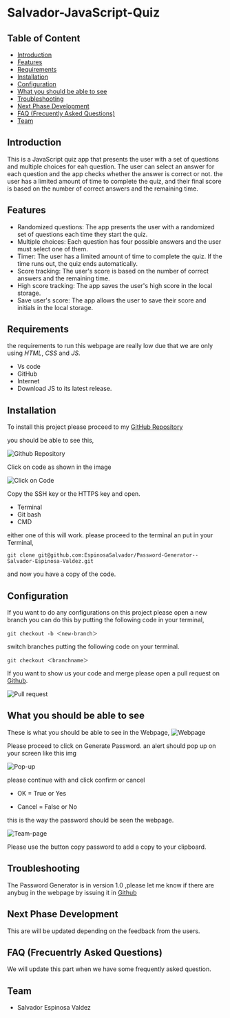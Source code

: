 # Salvador-JavaScript-Quiz

## Table of Content

* [Introduction](#introduction)
* [Features](#features)
* [Requirements](#requirements)
* [Installation](#installation)
* [Configuration](#configuration)
* [What you should be able to see](#what-you-should-be-able-to-see)
* [Troubleshooting](#troubleshooting)
* [Next Phase Development](#next-phase-development)
* [FAQ (Frecuently Asked Questions)](#faq-frecuentrly-asked-questions)
* [Team](#team)

## Introduction

This is a JavaScript quiz app that presents the user with a set of questions and multiple choices for eah question. The user can select an answer for each question and the app checks whether the answer is correct or not. the user has a limited amount of time to complete the quiz, and their final score is based on the number of correct answers and the remaining time.

## Features

* Randomized questions: The app presents the user with a randomized set of questions each time they start the quiz.
* Multiple choices: Each question has four possible answers and the user must select one of them.
* Timer: The user has a limited amount of time to complete the quiz. If the time runs out, the quiz ends automatically.
* Score tracking: The user's score is based on the number of correct answers and the remaining time.
* High score tracking: The app saves the user's high score in the local storage.
* Save user's score: The app allows the user to save their score and initials in the local storage.

## Requirements

the requirements to run this webpage are really low due that we are only using *HTML*, *CSS* and *JS*.

* Vs code
* GitHub
* Internet
* Download JS to its latest release.

## Installation

To install this project please proceed to my [GitHub Repository](https://github.com/EspinosaSalvador/Password-Generator--Salvador-Espinosa-Valdez)

you should be able to see this,

![Github Repository](./Assets/Img/Github%20Repository.png)

Click on code as shown in the image

![Click on Code](./Assets/Img/SSH.png)

Copy the SSH key or the HTTPS key and open.

* Terminal
* Git bash
* CMD

either one of this will work. please proceed to the terminal an put in your Terminal,

```
git clone git@github.com:EspinosaSalvador/Password-Generator--Salvador-Espinosa-Valdez.git
```

and now you have a copy of the code.

## Configuration

If you want to do any configurations on this project please open a new branch you can do this by putting the following code in your terminal,

```
git checkout -b ＜new-branch＞
```

switch branches putting the following code on your terminal.

```
git checkout ＜branchname＞
```

If you want to show us your code and merge please open a pull request on [Github](https://github.com/EspinosaSalvador/Password-Generator--Salvador-Espinosa-Valdez/pulls).

![Pull request](./Assets/Img/Pull%20request.png)

## What you should be able to see

These is what you should be able to see in the Webpage,
![Webpage](./Assets/Img/Webpage%20working.png)

Please proceed to click on Generate Password. an alert should pop up on your screen like this img

![Pop-up](./Assets/Img/generate%20password.png)

please continue with and click confirm or cancel

* OK = True or Yes

* Cancel = False or No

this is the way the password should be seen the webpage.

![Team-page](./Assets/Img/password-true.png)

Please use the button copy password to add a copy to your clipboard.

## Troubleshooting

The Password Generator is in version 1.0 ,please let me know if there are anybug in the webpage by issuing it in [Github](https://github.com/EspinosaSalvador/Password-Generator--Salvador-Espinosa-Valdez/issues)

## Next Phase Development

This are will be updated depending on the feedback from the users.

## FAQ (Frecuentrly Asked Questions)

We will update this part when we have some frequently asked question.

## Team

* Salvador Espinosa Valdez
